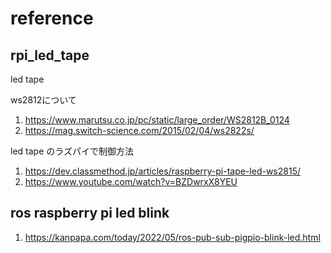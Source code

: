# reference 

## rpi_led_tape
led tape

ws2812について
1. https://www.marutsu.co.jp/pc/static/large_order/WS2812B_0124
2. https://mag.switch-science.com/2015/02/04/ws2822s/

led tape のラズパイで制御方法
1. https://dev.classmethod.jp/articles/raspberry-pi-tape-led-ws2815/
2. https://www.youtube.com/watch?v=BZDwrxX8YEU


## ros raspberry pi led blink
1. https://kanpapa.com/today/2022/05/ros-pub-sub-pigpio-blink-led.html
